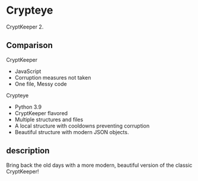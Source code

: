 # Crypteye

CryptKeeper 2.

## Comparison

CryptKeeper

- JavaScript
- Corruption measures not taken
- One file, Messy code

Crypteye

- Python 3.9
- CryptKeeper flavored
- Multiple structures and files
- A local structure with cooldowns preventing corruption
- Beautiful structure with modern JSON objects.

## description

Bring back the old days with a more modern, beautiful version of the classic CryptKeeper!

